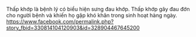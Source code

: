 Thấp khớp là bệnh lý có biểu hiện sưng đau khớp. Thấp khớp gây đau đớn cho người bệnh và khiến họ gặp khó khăn trong sinh hoạt hàng ngày. 
https://www.facebook.com/permalink.php?story_fbid=330814104120903&id=328904467645200
